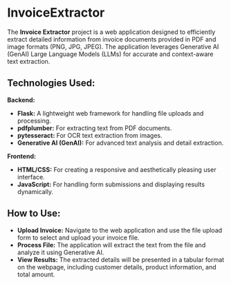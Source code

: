 # **InvoiceExtractor**

The **Invoice Extractor** project is a web application designed to efficiently extract detailed information from invoice documents provided in PDF and image formats (PNG, JPG, JPEG). The application leverages Generative AI (GenAI) Large Language Models (LLMs) for accurate and context-aware text extraction.

## **Technologies Used:**

**Backend:**

- **Flask:** A lightweight web framework for handling file uploads and processing.
- **pdfplumber:** For extracting text from PDF documents.
- **pytesseract:** For OCR text extraction from images.
- **Generative AI (GenAI):** For advanced text analysis and detail extraction.

**Frontend:**

- **HTML/CSS:** For creating a responsive and aesthetically pleasing user interface.
- **JavaScript:** For handling form submissions and displaying results dynamically.

## **How to Use:**

- **Upload Invoice:** Navigate to the web application and use the file upload form to select and upload your invoice file.
- **Process File:** The application will extract the text from the file and analyze it using Generative AI.
- **View Results:** The extracted details will be presented in a tabular format on the webpage, including customer details, product information, and total amount.


